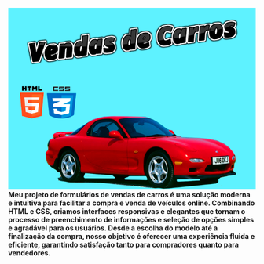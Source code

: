 ![Logo](https://github.com/fernando2k96/Venda-de-Carros/blob/main/img/logo.png)
**Meu projeto de formulários de vendas de carros é uma solução moderna e intuitiva para facilitar a compra e venda de veículos online. Combinando HTML e CSS, criamos interfaces responsivas e elegantes que tornam o processo de preenchimento de informações e seleção de opções simples e agradável para os usuários. Desde a escolha do modelo até a finalização da compra, nosso objetivo é oferecer uma experiência fluida e eficiente, garantindo satisfação tanto para compradores quanto para vendedores.**